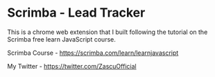# Scrimba - Lead Tracker

This is a chrome web extension that I built following the tutorial on the Scrimba free learn JavaScript course.

Scrimba Course - https://scrimba.com/learn/learnjavascript

My Twitter - https://twitter.com/ZascuOfficial
